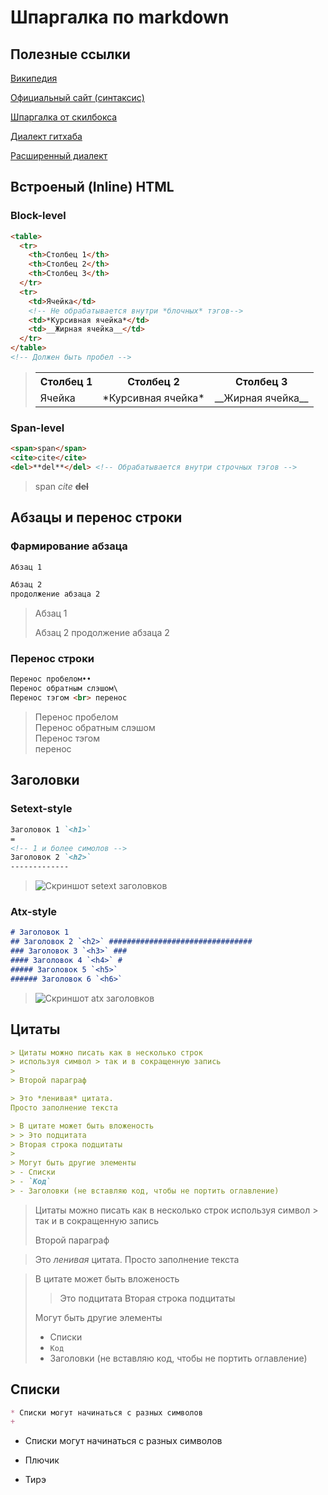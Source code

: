 # Шпаргалка по markdown ##############################

## Полезные ссылки

[Википедия][wiki]

[Официальный сайт (синтаксис)][daring fireball]

[Шпаргалка от скилбокса][skillbox]

[Диалект гитхаба][GitHub Flavored Markdown Spec]

[Расширенный диалект][CommonMark Spec]

[wiki]: https://ru.wikipedia.org/wiki/Markdown
[daring fireball]: https://daringfireball.net/projects/markdown/syntax
[skillbox]: https://skillbox.ru/media/code/yazyk-razmetki-markdown-shpargalka-po-sintaksisu-s-primerami/

[GitHub Flavored Markdown Spec]: https://github.github.com/gfm/

[CommonMark Spec]: https://spec.commonmark.org/0.30/

## Встроеный (Inline) HTML ###########################

### Block-level ######################################
~~~~~~~~~~~~~~~~~~~~~~~~~~~~~~~~~~~~~~~~~~~ Markdown ~
<table>
  <tr>
    <th>Столбец 1</th>
    <th>Столбец 2</th>
    <th>Столбец 3</th>
  </tr>
  <tr>
    <td>Ячейка</td>
    <!-- Не обрабатывается внутри *блочных* тэгов-->
    <td>*Курсивная ячейка*</td>
    <td>__Жирная ячейка__</td>
  </tr>
</table>
<!-- Должен быть пробел -->
~~~~~~~~~~~~~~~~~~~~~~~~~~~~~~~~~~~~~~~~~~~~~~~~~~~~~~

> <table>
>  <tr>
>    <th>Столбец 1</th>
>    <th>Столбец 2</th>
>    <th>Столбец 3</th>
>  </tr>
>  <tr>
>    <td>Ячейка</td>
>    <!-- Не обрабатывается внутри *блочных* тэгов -->
>    <td>*Курсивная ячейка*</td>
>    <td>__Жирная ячейка__</td>
>  </tr>
> </table>

### Span-level #######################################
~~~~~~~~~~~~~~~~~~~~~~~~~~~~~~~~~~~~~~~~~~~ Markdown ~
<span>span</span>
<cite>cite</cite>
<del>**del**</del> <!-- Обрабатывается внутри строчных тэгов -->
~~~~~~~~~~~~~~~~~~~~~~~~~~~~~~~~~~~~~~~~~~~~~~~~~~~~~~

> <span>span</span>
> <cite>cite</cite>
> <del>**del**</del>

## Абзацы и перенос строки ###########################

### Фармирование абзаца ##############################
~~~~~~~~~~~~~~~~~~~~~~~~~~~~~~~~~~~~~~~~~~~ Markdown ~
Абзац 1

Абзац 2
продолжение абзаца 2
~~~~~~~~~~~~~~~~~~~~~~~~~~~~~~~~~~~~~~~~~~~~~~~~~~~~~~

> Абзац 1
> 
> Абзац 2
> продолжение абзаца 2

### Перенос строки ###################################
~~~~~~~~~~~~~~~~~~~~~~~~~~~~~~~~~~~~~~~~~~~ Markdown ~
Перенос пробелом••
Перенос обратным слэшом\
Перенос тэгом <br> перенос
~~~~~~~~~~~~~~~~~~~~~~~~~~~~~~~~~~~~~~~~~~~~~~~~~~~~~~

> Перенос пробелом  
> Перенос обратным слэшом\
> Перенос тэгом <br> перенос

## Заголовки #########################################

### Setext-style
~~~~~~~~~~~~~~~~~~~~~~~~~~~~~~~~~~~~~~~~~~~ Markdown ~
Заголовок 1 `<h1>`
=
<!-- 1 и более симолов -->
Заголовок 2 `<h2>`
-------------
~~~~~~~~~~~~~~~~~~~~~~~~~~~~~~~~~~~~~~~~~~~~~~~~~~~~~~

> ![Скриншот setext заголовков](./assets/Setext.png)

### Atx-style ########################################
~~~~~~~~~~~~~~~~~~~~~~~~~~~~~~~~~~~~~~~~~~~ Markdown ~
# Заголовок 1 
## Заголовок 2 `<h2>` ################################
### Заголовок 3 `<h3>` ###
#### Заголовок 4 `<h4>` #
##### Заголовок 5 `<h5>`
###### Заголовок 6 `<h6>`
~~~~~~~~~~~~~~~~~~~~~~~~~~~~~~~~~~~~~~~~~~~~~~~~~~~~~~

> ![Скриншот atx заголовков](./assets/Atx.png)

## Цитаты ############################################

~~~~~~~~~~~~~~~~~~~~~~~~~~~~~~~~~~~~~~~~~~~ Markdown ~
> Цитаты можно писать как в несколько строк
> используя символ > так и в сокращенную запись
> 
> Второй параграф

> Это *ленивая* цитата. 
Просто заполнение текста

> В цитате может быть вложеность
> > Это подцитата
> Вторая строка подцитаты
>
> Могут быть другие элементы 
> - Списки
> - `Код`
> - Заголовки (не вставляю код, чтобы не портить оглавление)
~~~~~~~~~~~~~~~~~~~~~~~~~~~~~~~~~~~~~~~~~~~~~~~~~~~~~~

> Цитаты можно писать как в несколько строк
> используя символ > так и в сокращенную запись
> 
> Второй параграф

> Это *ленивая* цитата. 
Просто заполнение текста

> В цитате может быть вложеность
> > Это подцитата
> Вторая строка подцитаты
>
> Могут быть другие элементы 
> - Списки
> - `Код`
> - Заголовки (не вставляю код, чтобы не портить оглавление)

## Списки ############################################

~~~~~~~~~~~~~~~~~~~~~~~~~~~~~~~~~~~~~~~~~~~ Markdown ~
* Списки могут начинаться с разных символов
+ 
~~~~~~~~~~~~~~~~~~~~~~~~~~~~~~~~~~~~~~~~~~~~~~~~~~~~~~

* Списки могут начинаться с разных символов
+ Плючик
- Тирэ

